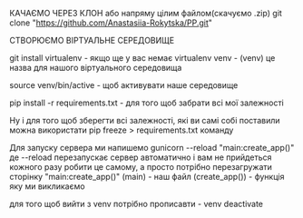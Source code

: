 КАЧАЄМО ЧЕРЕЗ КЛОН або напряму цілим файлом(скачуємо .zip) git clone "https://github.com/Anastasiia-Rokytska/PP.git"

СТВОРЮЄМО ВІРТУАЛЬНЕ СЕРЕДОВИЩЕ

git install virtualenv - якщо ще у вас немає virtualenv venv - (venv) це назва для нашого віртуального середовища

source venv/bin/active - щоб активувати наше середовище

pip install -r requirements.txt - для того щоб забрати всі мої залежності

Ну і для того щоб зберегти всі залежності, які ви самі собі поставили можна використати pip freeze > requirements.txt команду

Для запуску сервера ми напишемо gunicorn --reload "main:create_app()" де --reload перезапускає сервер автоматично і вам не прийдеться кожного разу робити це самому, а просто потрібно перезагружати сторінку "main:create_app()" (main) - наш файл (create_app()) - функція яку ми викликаємо

для того щоб вийти з venv потрібно прописавти - venv deactivate

